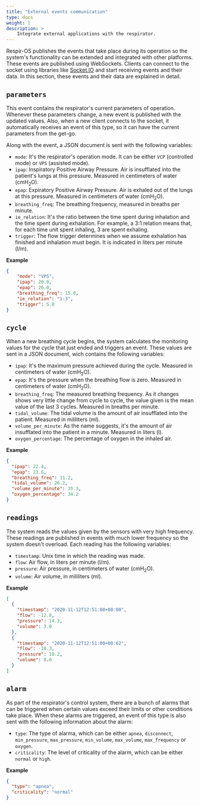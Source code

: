 ```yaml
---
title: "External events communication"
type: docs
weight: 1
description: >
    Integrate external applications with the respirator.
---
```


Respir-OS publishes the events that take place during its operation so the
system's functionality can be extended and integrated with other platforms.
These events are published using WebSockets. Clients can connect to the socket
using libraries like [Socket.IO](https://socket.io/) and start receiving events
and their data. In this section, these events and their data are explained in
detail.

## `parameters`

This event contains the respirator's current parameters of operation. Whenever
these parameters change, a new event is published with the updated values. Also,
when a new client connects to the socket, it automatically receives an event of
this type, so it can have the current parameters from the get-go.

Along with the event, a JSON document is sent with the following variables:

- `mode`: It's the respirator's operation mode. It can be either `VCP`
  (controlled mode) or `VPS` (assisted mode).
- `ipap`: Inspiratory Positive Airway Pressure. Air is insufflated into the
  patient's lungs at this pressure. Measured in centimeters of water (cmH<sub>2</sub>O).
- `epap`: Expiratory Positive Airway Pressure. Air is exhaled out of the lungs
  at this pressure. Measured in centimeters of water (cmH<sub>2</sub>O).
- `breathing_freq`: The breathing frequency, measured in breaths per minute.
- `ie_relation`: It's the ratio between the time spent during inhalation and
  the time spent during exhalation. For example, a 3:1 relation means that, for
  each time unit spent inhaling, 3 are spent exhaling.
- `trigger`: The flow trigger determines when we assume exhalation has finished
  and inhalation must begin. It is indicated in liters per minute (l/m).

__Example__
```JSON
{
    "mode": "VPS",
    "ipap": 20.0,
    "epap": 26.0,
    "breathing_freq": 15.0,
    "ie_relation": "1:3",
    "trigger": 5.0
}
```

## `cycle`

When a new breathing cycle begins, the system calculates the monitoring values
for the cycle that just ended and triggers an event. These values are sent in a
JSON document, wich contains the following variables:

- `ipap`: It's the maximum pressure achieved during the cycle. Measured in
  centimeters of water (cmH<sub>2</sub>O).
- `epap`: It's the pressure when the breathing flow is zero. Measured in
  centimeters of water (cmH<sub>2</sub>O).
- `breathing_freq`: The measured breathing frequency. As it changes shows very
  little change from cycle to cycle, the value given is the mean value of the
  last 3 cycles. Measured in breaths per minute.
- `tidal_volume`: The tidal volume is the amount of air insufflated into the
  patient. Measured in mililiters (ml).
- `volume_per_minute`: As the name suggests, it's the amount of air insufflated
  into the patient in a minute. Measured in liters (l).
- `oxygen_percentage`: The percentage of oxygen in the inhaled air.

__Example__
```JSON
{
  "ipap": 22.4,
  "epap": 23.6,
  "breathing_freq": 11.2,
  "tidal_volume": 26.2,
  "volume_per_minute": 35.3,
  "oxygen_percentage": 34.2
}
```

## `readings`

The system reads the values given by the sensors with very high frequency. These
readings are published in events with much lower frequency so the system doesn't
overload. Each reading has the following variables:

- `timestamp`: Unix time in which the reading was made.
- `flow`: Air flow, in liters per minute (l/m).
- `pressure`: Air pressure, in centimeters of water (cmH<sub>2</sub>O).
- `volume`: Air volume, in mililiters (ml).

__Example__
```JSON
[
  {
    "timestamp": "2020-11-12T12:51:00+00:00",
    "flow": -12.8,
    "pressure": 14.3,
    "volume": 3.0
  },
  {
    "timestamp": "2020-11-12T12:51:00+00:02",
    "flow": -10.3,
    "pressure": 10.2,
    "volume": 0.0
  }
]
```

## `alarm`

As part of the respirator's control system, there are a bunch of alarms that can
be triggered when certain values exceed their limits or other conditions take
place. When these alarms are triggered, an event of this type is also sent with
the following information about the alarm:

- `type`: The type of alarma, which can be either `apnea`, `disconnect`, `min_pressure`,
  `max_pressure`, `min_volume`, `max_volume`, `max_frequency` or `oxygen`.
- `criticality`: The level of criticality of the alarm, which can be either
  `normal` or `high`.

__Example__
```JSON
{
  "type": "apnea",
  "criticality": "normal"
}

